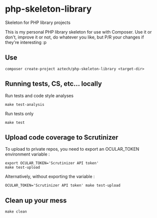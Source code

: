 php-skeleton-library
====================

Skeleton for PHP library projects

This is my personal PHP library skeleton for use with Composer. Use it or don't, improve it or not, do whatever you like, but P/R your changes if they're interesting :p

## Use

```shell
composer create-project aztech/php-skeleton-library <target-dir>
```

## Running tests, CS, etc... locally

Run tests and code style analyses

```shell
make test-analysis
```

Run tests only

```shell
make test
```

## Upload code coverage to Scrutinizer

To upload to private repos, you need to export an OCULAR_TOKEN environment variable :

```shell
export OCULAR_TOKEN='Scrutinizer API token'
make test-upload
```

Alternatively, without exporting the variable :

```shell
OCULAR_TOKEN='Scrutinizer API token' make test-upload
```

## Clean up your mess

```shell
make clean
```
